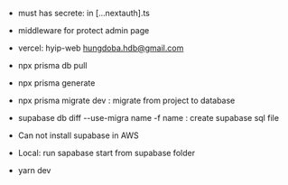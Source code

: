 - must has secrete: in [...nextauth].ts
- middleware for protect admin page
- vercel: hyip-web hungdoba.hdb@gmail.com

- npx prisma db pull
- npx prisma generate
- npx prisma migrate dev : migrate from project to database
- supabase db diff --use-migra name -f name : create supabase sql file

- Can not install supabase in AWS
- Local: run sapabase start from supabase folder
- yarn dev
